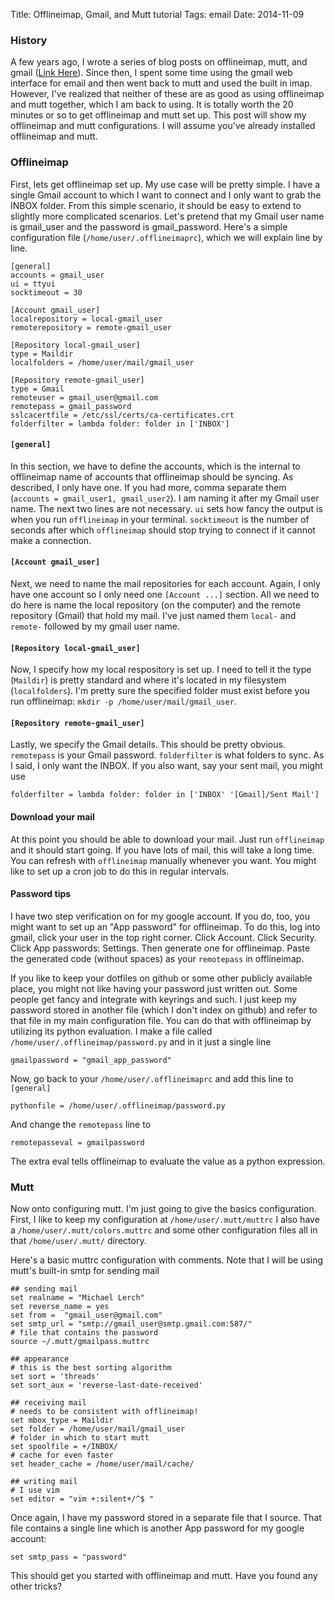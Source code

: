 Title: Offlineimap, Gmail, and Mutt tutorial
Tags: email
Date: 2014-11-09


### History ###

A few years ago, I wrote a series of blog posts on offlineimap, mutt, and gmail
([Link Here](http://www.miggysmith.wordpress.com/gmail1)).  Since then, I spent
some time using the gmail web interface for email and then went back to mutt
and used the built in imap.  However, I've realized that neither of these are
as good as using offlineimap and mutt together, which I am back to using.  It
is totally worth the 20 minutes or so to get offlineimap and mutt set up.  This
post will show my offlineimap and mutt configurations.  I will assume you've
already installed offlineimap and mutt.

### Offlineimap ###

First, lets get offlineimap set up.  My use case will be pretty simple.  I have
a single Gmail account to which I want to connect and I only want to grab the
INBOX folder.  From this simple scenario, it should be easy to extend to
slightly more complicated scenarios.  Let's pretend that my Gmail user name is
gmail_user and the password is gmail_password. Here's a simple configuration
file (`/home/user/.offlineimaprc`), which we will explain line by line.

    [general]
    accounts = gmail_user
    ui = ttyui
    socktimeout = 30

    [Account gmail_user]
    localrepository = local-gmail_user
    remoterepository = remote-gmail_user

    [Repository local-gmail_user]
    type = Maildir
    localfolders = /home/user/mail/gmail_user

    [Repository remote-gmail_user]
    type = Gmail
    remoteuser = gmail_user@gmail.com
    remotepass = gmail_password
    sslcacertfile = /etc/ssl/certs/ca-certificates.crt
    folderfilter = lambda folder: folder in ['INBOX']

#### `[general]` ####

In this section, we have to define the accounts, which is the internal to
offlineimap name of accounts that offlineimap should be syncing.  As
described, I only have one.  If you had more, comma separate them (`accounts =
gmail_user1, gmail_user2`).  I am naming it after my Gmail user name.  The
next two lines are not necessary.  `ui` sets how fancy the output is when you
run `offlineimap` in your terminal.  `socktimeout` is the number of seconds
after which `offlineimap` should stop trying to connect if it cannot make a
connection.

#### `[Account gmail_user]` ####

Next, we need to name the mail repositories for each account.  Again, I only
have one account so I only need one `[Account ...]` section.  All we need to do
here is name the local repository (on the computer) and the remote repository
(Gmail) that hold my mail.  I've just named them `local-` and `remote-`
followed by my gmail user name.

#### `[Repository local-gmail_user]` ####

Now, I specify how my local respository is set up.  I need to tell it the type
(`Maildir`) is pretty standard and where it's located in my filesystem
(`localfolders`).  I'm pretty sure the specified folder must exist before you
run offlineimap: `mkdir -p /home/user/mail/gmail_user`.

#### `[Repository remote-gmail_user]` ####

Lastly, we specify the Gmail details.  This should be pretty obvious.
`remotepass` is your Gmail password.  `folderfilter` is what folders to sync.
As I said, I only want the INBOX.  If you also want, say your sent mail, you
might use

    folderfilter = lambda folder: folder in ['INBOX' '[Gmail]/Sent Mail']

#### Download your mail ####

At this point you should be able to download your mail.  Just run
`offlineimap` and it should start going.  If you have lots of mail, this will
take a long time.  You can refresh with `offlineimap` manually whenever you
want.  You might like to set up a cron job to do this in regular intervals.

#### Password tips ####

I have two step verification on for my google account.  If you do, too, you
might want to set up an "App password" for offlineimap.  To do this, log into
gmail, click your user in the top right corner.  Click Account.  Click
Security.  Click App passwords: Settings.  Then generate one for offlineimap.
Paste the generated code (without spaces) as your `remotepass` in offlineimap.

If you like to keep your dotfiles on github or some other publicly available
place, you might not like having your password just written out.  Some people
get fancy and integrate with keyrings and such.  I just keep my password stored
in another file (which I don't index on github) and refer to that file in my
main configuration file.  You can do that with offlineimap by utilizing its
python evaluation.  I make a file called `/home/user/.offlineimap/password.py`
and in it just a single line

    gmailpassword = "gmail_app_password"

Now, go back to your `/home/user/.offlineimaprc` and add this line to
`[general]`

    pythonfile = /home/user/.offlineimap/password.py

And change the `remotepass` line to

    remotepasseval = gmailpassword

The extra eval tells offlineimap to evaluate the value as a python expression.

### Mutt ###

Now onto configuring mutt.  I'm just going to give the basics configuration.
First, I like to keep my configuration at `/home/user/.mutt/muttrc` I also have
a `/home/user/.mutt/colors.muttrc` and some other configuration files all in
that `/home/user/.mutt/` directory.

Here's a basic muttrc configuration with comments.  Note that I will be using
mutt's built-in smtp for sending mail


    ## sending mail
    set realname = "Michael Lerch"
    set reverse_name = yes
    set from =  "gmail_user@gmail.com"
    set smtp_url = "smtp://gmail_user@smtp.gmail.com:587/"
    # file that contains the password
    source ~/.mutt/gmailpass.muttrc

    ## appearance
    # this is the best sorting algorithm
    set sort = 'threads'
    set sort_aux = 'reverse-last-date-received'

    ## receiving mail
    # needs to be consistent with offlineimap!
    set mbox_type = Maildir
    set folder = /home/user/mail/gmail_user
    # folder in which to start mutt
    set spoolfile = +/INBOX/
    # cache for even faster
    set header_cache = /home/user/mail/cache/

    ## writing mail
    # I use vim
    set editor = "vim +:silent+/^$ "

Once again, I have my password stored in a separate file that I source.  That
file contains a single line which is another App password for my google
account:

    set smtp_pass = "password"

This should get you started with offlineimap and mutt.  Have you found any
other tricks?
